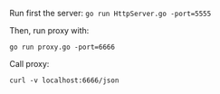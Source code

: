 Run first the server:
```go run HttpServer.go -port=5555```

Then, run proxy with:

```go run proxy.go -port=6666```

Call proxy:

```curl -v localhost:6666/json ```